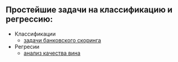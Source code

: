 ## Простейшие задачи на классификацию и регрессию:

+ Классификации
  + [задачи банковского скоринга](https://github.com/TanasevichPS/TS_ML_2020/blob/main/Classification_Regression/bank.ipynb)
+ Регресии
  + [анализ качества вина](https://github.com/TanasevichPS/TS_ML_2020/blob/main/Classification_Regression/winequality-red.ipynb)
